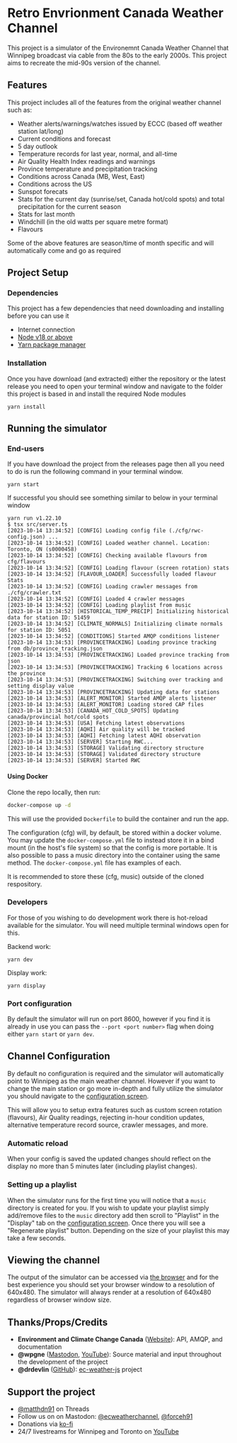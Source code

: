 # Retro Envrionment Canada Weather Channel

This project is a simulator of the Environemnt Canada Weather Channel that Winnipeg broadcast via cable from the 80s to the early 2000s. This project aims to recreate the mid-90s version of the channel.

## Features

This project includes all of the features from the original weather channel such as:

- Weather alerts/warnings/watches issued by ECCC (based off weather station lat/long)
- Current conditions and forecast
- 5 day outlook
- Temperature records for last year, normal, and all-time
- Air Quality Health Index readings and warnings
- Province temperature and precipitation tracking
- Conditions across Canada (MB, West, East)
- Conditions across the US
- Sunspot forecats
- Stats for the current day (sunrise/set, Canada hot/cold spots) and total precipitation for the current season
- Stats for last month
- Windchill (in the old watts per square metre format)
- Flavours

Some of the above features are season/time of month specific and will automatically come and go as required

## Project Setup

### Dependencies

This project has a few dependencies that need downloading and installing before you can use it

- Internet connection
- [Node v18 or above](https://nodejs.org/en)
- [Yarn package manager](https://yarnpkg.com/)

### Installation

Once you have download (and extracted) either the repository or the latest release you need to open your terminal window and navigate to the folder this project is based in and install the required Node modules

```
yarn install
```

## Running the simulator

### End-users

If you have download the project from the releases page then all you need to do is run the following command in your terminal window.

```
yarn start
```

If successful you should see something similar to below in your terminal window

```
yarn run v1.22.10
$ tsx src/server.ts
[2023-10-14 13:34:52] [CONFIG] Loading config file (./cfg/rwc-config.json) ...
[2023-10-14 13:34:52] [CONFIG] Loaded weather channel. Location: Toronto, ON (s0000458)
[2023-10-14 13:34:52] [CONFIG] Checking available flavours from cfg/flavours
[2023-10-14 13:34:52] [CONFIG] Loading flavour (screen rotation) stats
[2023-10-14 13:34:52] [FLAVOUR_LOADER] Successfully loaded flavour Stats
[2023-10-14 13:34:52] [CONFIG] Loading crawler messages from ./cfg/crawler.txt
[2023-10-14 13:34:52] [CONFIG] Loaded 4 crawler messages
[2023-10-14 13:34:52] [CONFIG] Loading playlist from music
[2023-10-14 13:34:52] [HISTORICAL_TEMP_PRECIP] Initializing historical data for station ID: 51459
[2023-10-14 13:34:52] [CLIMATE_NORMALS] Initializing climate normals for station ID: 5051
[2023-10-14 13:34:52] [CONDITIONS] Started AMQP conditions listener
[2023-10-14 13:34:53] [PROVINCETRACKING] Loading province tracking from db/province_tracking.json
[2023-10-14 13:34:53] [PROVINCETRACKING] Loaded province tracking from json
[2023-10-14 13:34:53] [PROVINCETRACKING] Tracking 6 locations across the province
[2023-10-14 13:34:53] [PROVINCETRACKING] Switching over tracking and setting display value
[2023-10-14 13:34:53] [PROVINCETRACKING] Updating data for stations
[2023-10-14 13:34:53] [ALERT_MONITOR] Started AMQP alerts listener
[2023-10-14 13:34:53] [ALERT_MONITOR] Loading stored CAP files
[2023-10-14 13:34:53] [CANADA_HOT_COLD_SPOTS] Updating canada/provincial hot/cold spots
[2023-10-14 13:34:53] [USA] Fetching latest observations
[2023-10-14 13:34:53] [AQHI] Air quality will be tracked
[2023-10-14 13:34:53] [AQHI] Fetching latest AQHI observation
[2023-10-14 13:34:53] [SERVER] Starting RWC...
[2023-10-14 13:34:53] [STORAGE] Validating directory structure
[2023-10-14 13:34:53] [STORAGE] Validated directory structure
[2023-10-14 13:34:53] [SERVER] Started RWC
```

#### Using Docker

Clone the repo locally, then run:

```bash
docker-compose up -d
```

This will use the provided `Dockerfile` to build the container and run the app.

The configuration (cfg) will, by default, be stored within a docker volume. You may update the `docker-compose.yml` file to instead store it in a bind mount (in the host's file system) so that the config is more portable. It is also possible to pass a music directory into the container using the same method. The `docker-compose.yml` file has examples of each.

It is recommended to store these (cfg, music) outside of the cloned respository.

### Developers

For those of you wishing to do development work there is hot-reload available for the simulator. You will need multiple terminal windows open for this.

Backend work:

```
yarn dev
```

Display work:

```
yarn display
```

### Port configuration

By default the simulator will run on port 8600, however if you find it is already in use you can pass the `--port <port number>` flag when doing either `yarn start` or `yarn dev`.

## Channel Configuration

By default no configuration is required and the simulator will automatically point to Winnipeg as the main weather channel. However if you want to change the main station or go more in-depth and fully utilize the simulator you should navigate to the [configuration screen](http://localhost:8600/config).

This will allow you to setup extra features such as custom screen rotation (flavours), Air Quality readings, rejecting in-hour condition updates, alternative temperature record source, crawler messages, and more.

### Automatic reload

When your config is saved the updated changes should reflect on the display no more than 5 minutes later (including playlist changes).

### Setting up a playlist

When the simulator runs for the first time you will notice that a `music` directory is created for you. If you wish to update your playlist simply add/remove files to the `music` directory add then scroll to "Playlist" in the "Display" tab on the [configuration screen](http://localhost:8600/config). Once there you will see a "Regenerate playlist" button. Depending on the size of your playlist this may take a few seconds.

## Viewing the channel

The output of the simulator can be accessed via [the browser](http://localhost:8600) and for the best experience you should set your browser window to a resolution of 640x480. The simulator will always render at a resolution of 640x480 regardless of browser window size.

## Thanks/Props/Credits

- **Environment and Climate Change Canada** ([Website](https://www.canada.ca/en/services/environment/weather.html)): API, AMQP, and documentation
- **@wpgne** ([Mastodon](https://mastodon.social/@wpgne), [YouTube](https://www.youtube.com/@wpgne)): Source material and input throughout the development of the project
- **@drdevlin** ([GitHub](https://github.com/drdevlin)): [ec-weather-js](https://github.com/drdevlin/ec-weather-js) project

## Support the project

- [@matthdn91](https://threads.net/@matthdn91) on Threads
- Follow us on on Mastodon: [@ecweatherchannel](https://thecanadian.social/@ecweatherchannel), [@forceh91](https://techhub.social/@forceh91)
- Donations via [ko-fi](https://ko-fi.com/forceh)
- 24/7 livestreams for Winnipeg and Toronto on [YouTube](https://www.youtube.com/@Forceh91/streams)
